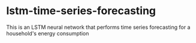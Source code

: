 # lstm-time-series-forecasting
This is an LSTM neural network that performs time series forecasting for a household's energy consumption
